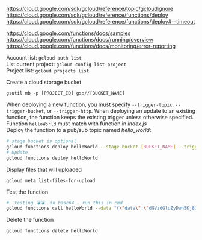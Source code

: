 https://cloud.google.com/sdk/gcloud/reference/topic/gcloudignore \
https://cloud.google.com/sdk/gcloud/reference/functions/deploy \
https://cloud.google.com/sdk/gcloud/reference/functions/deploy#--timeout

https://cloud.google.com/functions/docs/samples \
https://cloud.google.com/functions/docs/running/overview \
https://cloud.google.com/functions/docs/monitoring/error-reporting

Account list: `gcloud auth list`\
List current project: `gcloud config list project`\
Project list: `gcloud projects list`

Create a cloud storage bucket
```
gsutil mb -p [PROJECT_ID] gs://[BUCKET_NAME]
```

When deploying a new function, you must specify `--trigger-topic`, `--trigger-bucket`, or `--trigger-http`. When deploying an update to an existing function, the function keeps the existing trigger unless otherwise specified.\
Function `helloWorld` must match with function in *index.js*\
Deploy the function to a pub/sub topic named *hello_world*:
```sh
# stage bucket is optional
gcloud functions deploy helloWorld --stage-bucket [BUCKET_NAME] --trigger-topic hello_world --runtime nodejs16
# Update
gcloud functions deploy helloWorld
```

Display files that will uploaded
```
gcloud meta list-files-for-upload
```

Test the function
```sh
# 'testing 💣💣' in base64 - run this in cmd
gcloud functions call helloWorld --data "{\"data\":\"dGVzdGluZyDwn5Kj8J+Sow==\"}"
```

Delete the function
```
gcloud functions delete helloWorld
```
